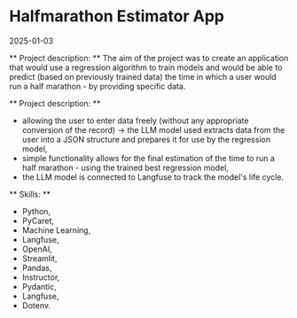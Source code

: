 # Halfmarathon Estimator App
2025-01-03

** Project description: **
The aim of the project was to create an application that would use a regression algorithm to train models and would be able to predict (based on previously trained data) the time in which a user would run a half marathon - by providing specific data.

** Project description: **
- allowing the user to enter data freely (without any appropriate conversion of the record) -> the LLM model used extracts data from the user into a JSON structure and prepares it for use by the regression model,
- simple functionality allows for the final estimation of the time to run a half marathon - using the trained best regression model,
- the LLM model is connected to Langfuse to track the model's life cycle.

** Skills: **
- Python,
- PyCaret,
- Machine Learning,
- Langfuse,
- OpenAI,
- Streamlit,
- Pandas,
- Instructor,
- Pydantic,
- Langfuse,
- Dotenv.

